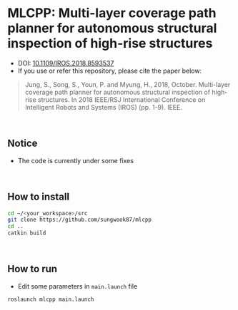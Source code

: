 # MLCPP: Multi-layer coverage path planner for autonomous structural inspection of high-rise structures
+ DOI: [10.1109/IROS.2018.8593537](https://doi.org/10.1109/IROS.2018.8593537)
+ If you use or refer this repository, please cite the paper below:

>Jung, S., Song, S., Youn, P. and Myung, H., 2018, October. Multi-layer coverage path planner for autonomous structural inspection of high-rise structures. In 2018 IEEE/RSJ International Conference on Intelligent Robots and Systems (IROS) (pp. 1-9). IEEE.

<br>

## Notice
+ The code is currently under some fixes

<br>

## How to install
```bash
cd ~/<your_workspace>/src
git clone https://github.com/sungwook87/mlcpp
cd ..
catkin build
```

<br>

## How to run
+ Edit some parameters in `main.launch` file
```bash
roslaunch mlcpp main.launch
```
